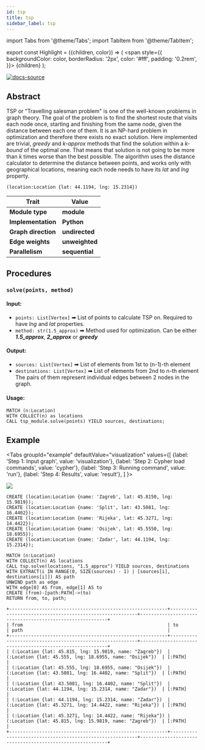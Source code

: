 ```yaml
---
id: tsp
title: tsp
sidebar_label: tsp
---
```


import Tabs from '@theme/Tabs';
import TabItem from '@theme/TabItem';

export const Highlight = ({children, color}) => (
  <span
    style={{
      backgroundColor: color,
      borderRadius: '2px',
      color: '#fff',
      padding: '0.2rem',
    }}>
    {children}
  </span>
);

[![docs-source](https://img.shields.io/badge/source-tsp-FB6E00?logo=github&style=for-the-badge)](https://github.com/memgraph/mage/blob/main/python/tsp.py)


## Abstract

TSP or "Travelling salesman problem" is one of the well-known problems in graph theory. The goal of the problem is to find the shortest route that visits each node once, starting and finishing from the same node, given the distance between each one of them. It is an NP-hard problem in optimization and therefore there exists no exact solution. Here implemented are trivial, *greedy* and *k-approx* methods that find the solution within a *k-bound* of the optimal one. That means that solution is not going to be more than *k* times worse than the best possible. The algorithm uses the distance calculator to determine the distance between points, and works only with geographical locations, meaning each node needs to have its *lat* and *lng* property.

```cypher
(location:Location {lat: 44.1194, lng: 15.2314})
```

| Trait               | Value                                                 |
| ------------------- | ----------------------------------------------------- |
| **Module type**     | <Highlight color="#FB6E00">**module**</Highlight>     |
| **Implementation**  | <Highlight color="#FB6E00">**Python**</Highlight>     |
| **Graph direction** | <Highlight color="#FB6E00">**undirected**</Highlight> |
| **Edge weights**    | <Highlight color="#FB6E00">**unweighted**</Highlight> |
| **Parallelism**     | <Highlight color="#FB6E00">**sequential**</Highlight> |

## Procedures

### `solve(points, method)`

#### Input:

* `points: List[Vertex]` ➡ List of points to calculate TSP on. Required to have *lng* and *lat* properties.
* `method: str(1.5_approx)` ➡ Method used for optimization. Can be either ***1.5_approx***, ***2_approx*** or ***greedy***

#### Output:

* `sources: List[Vertex]` ➡ List of elements from 1st to (n-1)-th element
* `destinations: List[Vertex]` ➡ List of elements from 2nd to n-th element
The pairs of them represent individual edges between 2 nodes in the graph.

#### Usage:
```cypher
MATCH (n:Location)
WITH COLLECT(n) as locations
CALL tsp_module.solve(points) YIELD sources, destinations;
```

## Example

<Tabs
  groupId="example"
  defaultValue="visualization"
  values={[
    {label: 'Step 1: Input graph', value: 'visualization'},
    {label: 'Step 2: Cypher load commands', value: 'cypher'},
    {label: 'Step 3: Running command', value: 'run'},
    {label: 'Step 4: Results', value: 'result'},
  ]
}>
  <TabItem value="visualization">

  <img src="https://i.imgur.com/DKxTHFF.png"/>

  </TabItem>


  <TabItem value="cypher">

```cypher
CREATE (location:Location {name: 'Zagreb', lat: 45.8150, lng: 15.9819});
CREATE (location:Location {name: 'Split', lat: 43.5081, lng: 16.4402});
CREATE (location:Location {name: 'Rijeka', lat: 45.3271, lng:  14.4422});
CREATE (location:Location {name: 'Osijek', lat: 45.5550, lng: 18.6955});
CREATE (location:Location {name: 'Zadar', lat: 44.1194, lng: 15.2314});
```

  </TabItem>

  <TabItem value="run">

```cypher
MATCH (n:Location)
WITH COLLECT(n) AS locations
CALL tsp.solve(locations, "1.5_approx") YIELD sources, destinations
WITH EXTRACT(i IN RANGE(0, SIZE(sources) - 1) | [sources[i], destinations[i]]) AS path
UNWIND path as edge
WITH edge[0] AS from, edge[1] AS to
CREATE (from)-[path:PATH]->(to)
RETURN from, to, path;
```

  </TabItem>


  <TabItem value="result">

```plaintext
+----------------------------------------------------------+----------------------------------------------------------+----------------------------------------------------------+
| from                                                     | to                                                       | path                                                     |
+----------------------------------------------------------+----------------------------------------------------------+----------------------------------------------------------+
| (:Location {lat: 45.815, lng: 15.9819, name: "Zagreb"})  | (:Location {lat: 45.555, lng: 18.6955, name: "Osijek"})  | [:PATH]                                                  |
| (:Location {lat: 45.555, lng: 18.6955, name: "Osijek"})  | (:Location {lat: 43.5081, lng: 16.4402, name: "Split"})  | [:PATH]                                                  |
| (:Location {lat: 43.5081, lng: 16.4402, name: "Split"})  | (:Location {lat: 44.1194, lng: 15.2314, name: "Zadar"})  | [:PATH]                                                  |
| (:Location {lat: 44.1194, lng: 15.2314, name: "Zadar"})  | (:Location {lat: 45.3271, lng: 14.4422, name: "Rijeka"}) | [:PATH]                                                  |
| (:Location {lat: 45.3271, lng: 14.4422, name: "Rijeka"}) | (:Location {lat: 45.815, lng: 15.9819, name: "Zagreb"})  | [:PATH]                                                  |
+----------------------------------------------------------+----------------------------------------------------------+----------------------------------------------------------+
```

  </TabItem>

</Tabs>